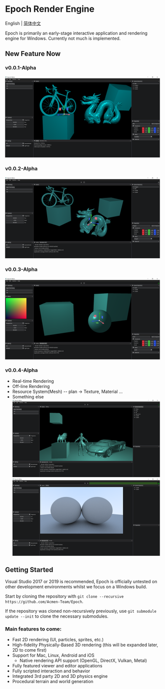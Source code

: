 
# Epoch Render Engine

 English | [简体中文](./README-CN.md)

Epoch is primarily an early-stage interactive application and rendering engine for Windows. Currently not much is implemented.

## New Feature Now
### v0.0.1-Alpha
![v0.0.1](docs/images/Epoch-Alpha-v0.0.1.png)
### v0.0.2-Alpha
![v0.0.2](docs/images/Epoch-Alpha-v0.0.2.png)
### v0.0.3-Alpha
![v0.0.3](docs/images/Epoch-Alpha-v0.0.3.png)
### v0.0.4-Alpha
- Real-time Rendering
- Off-line Rendering
- Resource System(Mesh) -- plan -> Texture, Material ...
- Something else
![v0.0.4-R](docs/images/Epoch-Alpha-v0.0.4-RealTime.png)
![v0.0.4-O](docs/images/Epoch-Alpha-v0.0.4-Offline.png)
## Getting Started

Visual Studio 2017 or 2019 is recommended, Epoch is officially untested on other development environments whilst we focus on a Windows build.

Start by cloning the repository with `git clone --recursive https://github.com/Acmen-Team/Epoch`.

If the repository was cloned non-recursively previously, use `git submodule update --init` to clone the necessary submodules.

### Main features to come:
- Fast 2D rendering (UI, particles, sprites, etc.)
- High-fidelity Physically-Based 3D rendering (this will be expanded later, 2D to come first)
- Support for Mac, Linux, Android and iOS
    - Native rendering API support (OpenGL, DirectX, Vulkan, Metal)
- Fully featured viewer and editor applications
- Fully scripted interaction and behavior
- Integrated 3rd party 2D and 3D physics engine
- Procedural terrain and world generation
